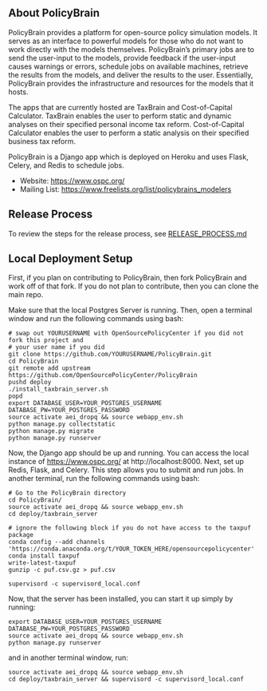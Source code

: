 About PolicyBrain
---------------------------

PolicyBrain provides a platform for open-source policy simulation models.  It serves as an interface to powerful models for those who do not want to work directly with the models themselves.  PolicyBrain’s primary jobs are to send the user-input to the models, provide feedback if the user-input causes warnings or errors, schedule jobs on available machines, retrieve the results from the models, and deliver the results to the user.  Essentially, PolicyBrain provides the infrastructure and resources for the models that it hosts.

The apps that are currently hosted are TaxBrain and Cost-of-Capital Calculator.  TaxBrain enables the user to perform static and dynamic analyses on their specified personal income tax reform.  Cost-of-Capital Calculator enables the user to perform a static analysis on their specified business tax reform.

PolicyBrain is a Django app which is deployed on Heroku and uses Flask, Celery, and Redis to schedule jobs.  

- Website: https://www.ospc.org/
- Mailing List: https://www.freelists.org/list/policybrains_modelers

Release Process
---------------

To review the steps for the release process, see [RELEASE_PROCESS.md](https://github.com/OpenSourcePolicyCenter/webapp-public/blob/master/RELEASE_PROCESS.md)


Local Deployment Setup
---------------------------------

First, if you plan on contributing to PolicyBrain, then fork PolicyBrain and work off of that fork.  If you do not plan to contribute, then you can clone the main repo.

Make sure that the local Postgres Server is running. Then, open a terminal
window and run the following commands using bash:
```
# swap out YOURUSERNAME with OpenSourcePolicyCenter if you did not fork this project and
# your user name if you did
git clone https://github.com/YOURUSERNAME/PolicyBrain.git
cd PolicyBrain
git remote add upstream https://github.com/OpenSourcePolicyCenter/PolicyBrain
pushd deploy
./install_taxbrain_server.sh
popd
export DATABASE_USER=YOUR_POSTGRES_USERNAME DATABASE_PW=YOUR_POSTGRES_PASSWORD
source activate aei_dropq && source webapp_env.sh
python manage.py collectstatic
python manage.py migrate
python manage.py runserver
```
Now, the Django app should be up and running.  You can access the local instance of https://www.ospc.org/ at http://localhost:8000.  Next, set up Redis, Flask, and Celery.  This step allows you to submit and run jobs.
In another terminal, run the following commands using bash:
```
# Go to the PolicyBrain directory
cd PolicyBrain/
source activate aei_dropq && source webapp_env.sh
cd deploy/taxbrain_server

# ignore the following block if you do not have access to the taxpuf package
conda config --add channels 'https://conda.anaconda.org/t/YOUR_TOKEN_HERE/opensourcepolicycenter'
conda install taxpuf
write-latest-taxpuf
gunzip -c puf.csv.gz > puf.csv

supervisord -c supervisord_local.conf

```

Now, that the server has been installed, you can start it up simply by running:

```
export DATABASE_USER=YOUR_POSTGRES_USERNAME DATABASE_PW=YOUR_POSTGRES_PASSWORD
source activate aei_dropq && source webapp_env.sh
python manage.py runserver
```

and in another terminal window, run:

```
source activate aei_dropq && source webapp_env.sh
cd deploy/taxbrain_server && supervisord -c supervisord_local.conf
```
